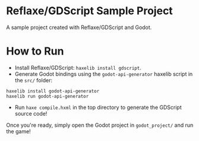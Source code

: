 # Reflaxe/GDScript Sample Project
A sample project created with Reflaxe/GDScript and Godot.

# How to Run
* Install Reflaxe/GDScript: `haxelib install gdscript`.
* Generate Godot bindings using the `godot-api-generator` haxelib script in the `src/` folder:
```
haxelib install godot-api-generator
haxelib run godot-api-generator
```
* Run `haxe compile.hxml` in the top directory to generate the GDScript source code!

Once you're ready, simply open the Godot project in `godot_project/` and run the game!
